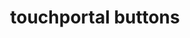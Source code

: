 ---
title: touchportal buttons
description: touchportal buttons
extends: _layouts.document
section: document
---